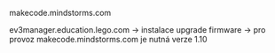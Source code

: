 makecode.mindstorms.com 

 ev3manager.education.lego.com -> instalace upgrade firmware -> pro provoz  makecode.mindstorms.com  je nutná verze 1.10 